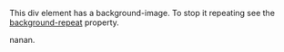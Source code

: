 

<title>Example</title>
<style>
body {
  background-image: url("/china-environment/assets/images/china_mountain_nature_landscape_travel_asia_chinese_hill-1060802.jpg!d.jpeg");
  size: cover;
  background-repeat: no-repeat;
}
</style>
<div class="imageBox">
<p>This div element has a background-image. To stop it repeating see the <a href="/css/properties/css_background-repeat.cfm">background-repeat</a> property.</p>
</div>


<p>nanan.</p>
